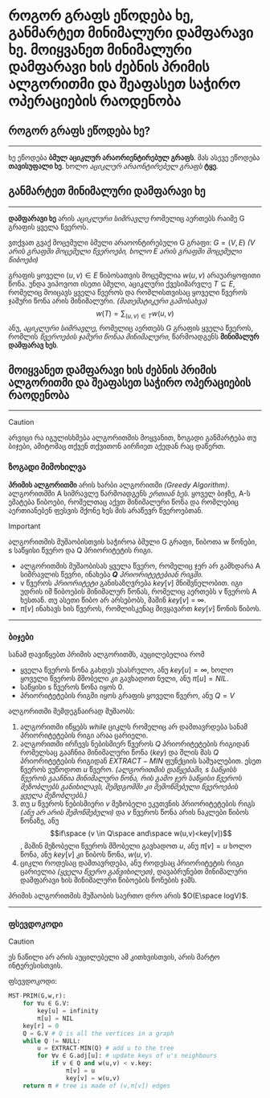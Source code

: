 # როგორ გრაფს ეწოდება ხე, განმარტეთ მინიმალური დამფარავი ხე. მოიყვანეთ მინიმალური დამფარავი ხის ძებნის პრიმის ალგორითმი და შეაფასეთ საჭირო ოპერაციების რაოდენობა
## როგორ გრაფს ეწოდება ხე?
---
ხე ეწოდება **ბმულ აციკლურ არაორიენტირებულ გრაფს**. მას ასევე ეწოდება **თავისუფალი ხე**. ხოლო *აციკლურ არაონტირებულ გრაფს* **ტყე**.
## განმარტეთ მინიმალური დამფარავი ხე
---
**დამფარავი ხე** არის *აციკლური სიმრავლე* რომელიც აერთებს რაიმე G გრაფის ყველა წვეროს.

ვთქვათ გვაქ მოცემული ბმული არაოონტირებული G გრაფი: $G = (V, E)$
*(V არის გრაფში მოცემული წვეროები, ხოლო E არის გრაფში მოცემული წიბოები)*

გრაფის ყოველი $(u, v) \in E$ წიბოსათვის მოცემულია $w(u,v)$ არაუარყოფითი წონა. უნდა ვიპოვოთ ისეთი ბმული, აციკლური ქვესიმარვლე $T \subseteq E$, რომელიც მოიცავს ყველა წვეროს და რომლისთვისაც ყოველი წვეროს ჯამური წონა არის მინიმალური.  *(მათემატიკური გამოსახვა)* $$w(T)=\sum_{(u,v)\in T}w(u,v)$$ანუ, *აციკლური სიმრავლე*, რომელიც აერთებს G გრაფის ყველა წვეროს, რომლის *წვეროების ჯამური წონაა მინიმალური*, წარმოადგენს **მინიმალურ დამფარავ ხეს**. 
## მოიყვანეთ დამფარავი ხის ძებნის **პრიმის ალგორითმი** და შეაფასეთ საჭირო ოპერაციების რაოდენობა
---
>[!CAUTION]
>არვიცი რა იგულისხმება ალგორითმის მოყვანით, ზოგადი განმარტება თუ ბიჯები, ამიტომაც თქვენ თქვითონ აირჩიეთ აქედან რაც დაწერთ.

### ზოგადი მიმოხილვა

**პრიმის ალგორითმი** არის ხარბი ალგორითმი *(Greedy Algorithm)*. ალგორითმში A სიმრავლე წარმოადგენს *ერთიან ხეს*. ყოველ ბიჯზე, A-ს ემატება წიბოები, რომელთაც აქვთ მინიმალური წონა და რომლებიც აერთიანებენ ფესვის მქონე ხეს მის არაწევრ წვეროებთან.

> [!IMPORTANT] 
> ალგორითმის მუშაობისთვის საჭიროა ბმული G გრაფი, წიბოთა w წონები, s საწყისი წვერო და Q პრიორიტეტის რიგი.

 - ალგორითმის მუშაობისას ყველა წვერო, რომელიც ჯერ არ გამხდარა A სიმრავლის წევრი, ინახება ***Q** პრიორიტეტებიან რიგში*.
 - v წვეროს *პრიორიტეტი* განისაზღვრება $key[v]$ მნიშვნელობით. იგი უდრის იმ წიბოების მინიმალურ წონას, რომელიც აერთებს v წვეროს A ხესთან. თუ ასეთი წიბო არ არსებობს, მაშინ $key[v]$ = ∞.
 - $\pi[v]$ ინახავს ხის წვეროს, რომლისკენაც მივყავართ $key[v]$ წონის წიბოს.
---
### ბიჯები

სანამ დავიწყებთ პრიმის ალგორითმს, აუცილებელია რომ 

- ყველა წვეროს წონა გახდეს უსასრულო, ანუ $key[u] = ∞$, ხოლო ყოველი წვეროს მშობელი კი გავხადოთ ნული, ანუ $\pi[u] = NIL$. 
- საწყისი s წვეროს წონა იყოს 0.
- პრიორიტეტების რიგში იყოს გრაფის ყოველი წვერო, ანუ $Q = V$

ალგორითმი შემდეგნაირად მუშაობს:

1) ალგორითმი იწყებს $while$ ციკლს რომელიც არ დამთავრდება სანამ პრიორიტეტების რიგი არაა ცარიელი.
2) ალგორითმი ირჩევს ნებისმიერ წვეროს $Q$ პრიორიტეტების რიგიდან რომელსაც გააჩნია მინიმალური წონა ($key$) და შლის მას $Q$ პრიორიტეტების რიგიდან $EXTRACT-MIN$ ფუნქციის საშუალებით. ესეთ წვეროს ვუწოდოთ $u$ წვერო.
   *(ალგორითმის დაწყებაში,* $s$ *საწყისს წვეროს გააჩნია მინიმალური წონა, რის გამო ჯერ საწყისი წვეროს მეზობლებს განიხილავს, შემდგომში კი შემოწმებული წვეროების ყველა მეზობლებს.)*
3) თუ $u$ წვეროს ნებისმიერი $v$ მეზობელი ეკუთვნის პრიორიტეტების რიგს *(ანუ არ არის შემოწმებული)* და $v$ წვეროს წონა არის ნაკლები წიბოს წონაზე, ანუ $$if\space (v \in Q\space and\space w(u,v)<key[v])$$, მაშინ მეზობელი წვეროს მშობელი გავხადოთ $u$, ანუ $\pi[v]=u$ ხოლო წონა, ანუ $key[v]$ კი წიბოს წონა, $w(u,v)$.
4) ციკლი როდესაც დამთავრდება, ანუ როდესაც პრიორიტეტის რიგი ცარიელია *(ყველა წვერო განვიხილეთ)*, დავაბრუნებთ მინიმალური დამფარავი ხის მინიმალური წიბოების წონების ჯამს.

პრიმის ალგორითმის მუშაობის საერთო დრო არის $O(E\space logV)$.
____
### ფსევდოკოდი

>[!CAUTION]
>ეს ნაწილი არ არის აუცილებელი ამ კითხვისთვის, არის მარტო ინტერესისთვის.

ფსევდოკოდი:
```python
MST-PRIM(G,w,r):
	for ∀u ∈ G.V:
		key[u] = infinity
		π[u] = NIL
	key[r] = 0
	Q = G.V # Q is all the vertices in a graph
	while Q != NULL:
		u = EXTRACT-MIN(Q) # add u to the tree
		for ∀v ∈ G.adj[u]: # update keys of u's neighbours
			if v ∈ Q and w(u,v) < v.key:
				π[v] = u
				key[v] = w(u,v)
	return π # tree is made of (v,π[v]) edges
```
